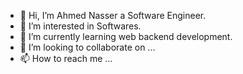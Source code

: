 - 👋 Hi, I’m Ahmed Nasser a Software Engineer.
- 👀 I’m interested in Softwares.
- 🌱 I’m currently learning web backend development.
- 💞️ I’m looking to collaborate on ...
- 📫 How to reach me ...

<!---
Ahmed-nd/Ahmed-nd is a ✨ special ✨ repository because its `README.md` (this file) appears on your GitHub profile.
You can click the Preview link to take a look at your changes.
--->
